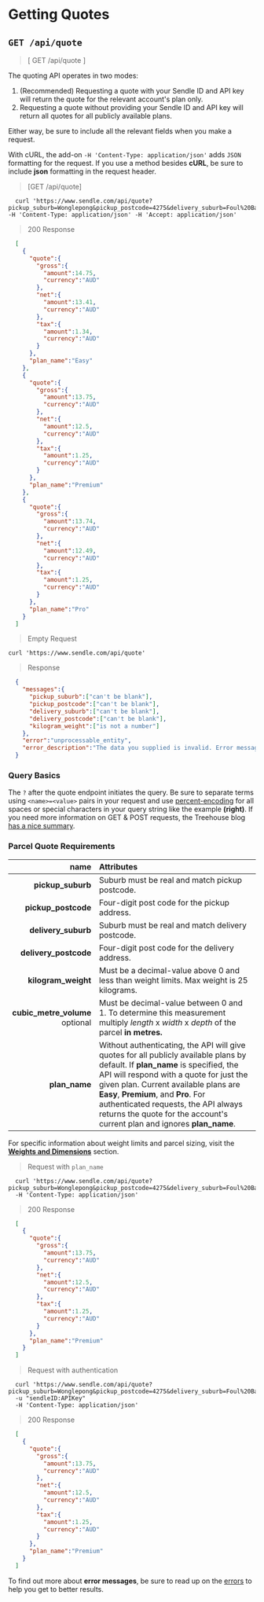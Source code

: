 # Getting Quotes
## `GET /api/quote`

> [ GET /api/quote ]

The quoting API operates in two modes:

1. (Recommended) Requesting a quote with your Sendle ID and API key will return the quote for the relevant account's plan only.
2. Requesting a quote without providing your Sendle ID and API key will return all quotes for all publicly available plans.

Either way, be sure to include all the relevant fields when you make a request.

<aside class="notice">With cURL, the add-on <code>-H 'Content-Type: application/json'</code> adds <code>JSON</code> formatting for the request. If you use a method besides <strong>cURL</strong>, be sure to include <strong>json</strong> formatting in the request header.</aside>

> [GET /api/quote]

```shell
  curl 'https://www.sendle.com/api/quote?pickup_suburb=Wonglepong&pickup_postcode=4275&delivery_suburb=Foul%20Bay&delivery_postcode=5577&kilogram_weight=2.0&cubic_metre_volume=0.01' -H 'Content-Type: application/json' -H 'Accept: application/json'
```

> 200 Response

```json
  [
    {
      "quote":{
        "gross":{
          "amount":14.75,
          "currency":"AUD"
        },
        "net":{
          "amount":13.41,
          "currency":"AUD"
        },
        "tax":{
          "amount":1.34,
          "currency":"AUD"
        }
      },
      "plan_name":"Easy"
    },
    {
      "quote":{
        "gross":{
          "amount":13.75,
          "currency":"AUD"
        },
        "net":{
          "amount":12.5,
          "currency":"AUD"
        },
        "tax":{
          "amount":1.25,
          "currency":"AUD"
        }
      },
      "plan_name":"Premium"
    },
    {
      "quote":{
        "gross":{
          "amount":13.74,
          "currency":"AUD"
        },
        "net":{
          "amount":12.49,
          "currency":"AUD"
        },
        "tax":{
          "amount":1.25,
          "currency":"AUD"
        }
      },
      "plan_name":"Pro"
    }
  ]
```

> Empty Request

```shell
curl 'https://www.sendle.com/api/quote'
```
> Response 

```json
  {
    "messages":{
      "pickup_suburb":["can't be blank"],
      "pickup_postcode":["can't be blank"],
      "delivery_suburb":["can't be blank"],
      "delivery_postcode":["can't be blank"],
      "kilogram_weight":["is not a number"]
    },
    "error":"unprocessable_entity",
    "error_description":"The data you supplied is invalid. Error messages are in the messages section. Please fix those fields and try again."
  }
```

### Query Basics

The `?` after the quote endpoint initiates the query. Be sure to separate terms using `<name>=<value>` pairs in your request and use [percent-encoding](https://en.wikipedia.org/wiki/Percent-encoding#Percent-encoding_reserved_characters) for all spaces or special characters in your query string like the example <strong>(right)</strong>. If you need more information on GET & POST requests, the Treehouse blog <a href="http://blog.teamtreehouse.com/the-definitive-guide-to-get-vs-post">has a nice summary</a>. 

### Parcel Quote Requirements

| name | Attributes |
|------:|:-----------|
**pickup_suburb** | Suburb must be real and match pickup postcode.
**pickup_postcode** | Four-digit post code for the pickup address.
**delivery_suburb** | Suburb must be real and match delivery postcode.
**delivery_postcode** | Four-digit post code for the delivery address.
**kilogram_weight** | Must be a decimal-value above 0 and less than weight limits.  Max weight is 25 kilograms.
**cubic_metre_volume** <div class="optional">optional</div> | Must be decimal-value between 0 and 1.  To determine this measurement multiply *length* x *width* x *depth* of the parcel **in metres.**
**plan_name** | Without authenticating, the API will give quotes for all publicly available plans by default. If **plan_name** is specified, the API will respond with a quote for just the given plan. Current available plans are **Easy**, **Premium**, and **Pro**. For authenticated requests, the API always returns the quote for the account's current plan and ignores **plan_name**.

For specific information about weight limits and parcel sizing, visit the [**Weights and Dimensions**](#weights-and-dimensions) section.

> Request with `plan_name`

```shell
  curl 'https://www.sendle.com/api/quote?pickup_suburb=Wonglepong&pickup_postcode=4275&delivery_suburb=Foul%20Bay&delivery_postcode=5577&kilogram_weight=2.0&cubic_metre_volume=0.01&plan_name=Premium'
  -H 'Content-Type: application/json'
```

> 200 Response

```json
  [
    {
      "quote":{
        "gross":{
          "amount":13.75,
          "currency":"AUD"
        },
        "net":{
          "amount":12.5,
          "currency":"AUD"
        },
        "tax":{
          "amount":1.25,
          "currency":"AUD"
        }
      },
      "plan_name":"Premium"
    }
  ]
```

> Request with authentication

```shell
  curl 'https://www.sendle.com/api/quote?pickup_suburb=Wonglepong&pickup_postcode=4275&delivery_suburb=Foul%20Bay&delivery_postcode=5577&kilogram_weight=2.0&cubic_metre_volume=0.01'
  -u "sendleID:APIKey"
  -H 'Content-Type: application/json'
```

> 200 Response

```json
  [
    {
      "quote":{
        "gross":{
          "amount":13.75,
          "currency":"AUD"
        },
        "net":{
          "amount":12.5,
          "currency":"AUD"
        },
        "tax":{
          "amount":1.25,
          "currency":"AUD"
        }
      },
      "plan_name":"Premium"
    }
  ]
```

<aside class='warning'>To find out more about <strong>error messages</strong>, be sure to read up on the <a href="#errors">errors</a> to help you get to better results.</aside>
